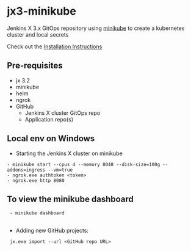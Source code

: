 # jx3-minikube

Jenkins X 3.x GitOps repository using [minikube](https://minikube.sigs.k8s.io/) to create a kubernetes cluster and local secrets

Check out the [Installation Instructions](https://jenkins-x.io/v3/admin/platforms/minikube/)

## Pre-requisites
 - jx 3.2
 - minikube
 - helm
 - ngrok
 - GitHub
    - Jenkins X cluster GitOps repo
    - Application repo(s)

## Local env on Windows

- Starting the Jenkins X cluster on minikube

```
- minikube start --cpus 4 --memory 8048 --disk-size=100g --addons=ingress --vm=true
- ngrok.exe authtoken <token>
- ngrok.exe http 8080
```

## To view the minikube dashboard
```
 - minikube dashboard
```

##
- Adding new GitHub projects:
 
 ```
  jx.exe import --url <GitHub repo URL>
 ```